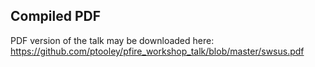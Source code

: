 ## Compiled PDF

PDF version of the talk may be downloaded here: https://github.com/ptooley/pfire_workshop_talk/blob/master/swsus.pdf
